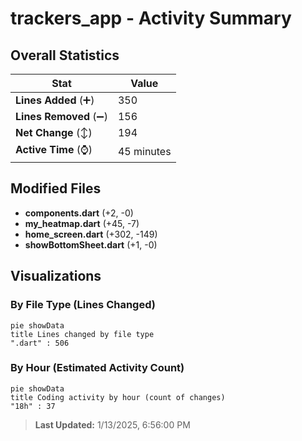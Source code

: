 # trackers_app - Activity Summary 

## Overall Statistics

| Stat                   | Value                                                             |
| ---------------------- | ----------------------------------------------------------------- |
| **Lines Added** (➕)   | 350                                          |
| **Lines Removed** (➖) | 156                                        |
| **Net Change** (↕)    | 194                |
| **Active Time** (⌚)   | 45 minutes |


## Modified Files
- **components.dart** (+2, -0)
- **my_heatmap.dart** (+45, -7)
- **home_screen.dart** (+302, -149)
- **showBottomSheet.dart** (+1, -0)

## Visualizations

### By File Type (Lines Changed)

```mermaid
pie showData
title Lines changed by file type
".dart" : 506
```

### By Hour (Estimated Activity Count)

```mermaid
pie showData
title Coding activity by hour (count of changes)
"18h" : 37
```


> **Last Updated:** 1/13/2025, 6:56:00 PM